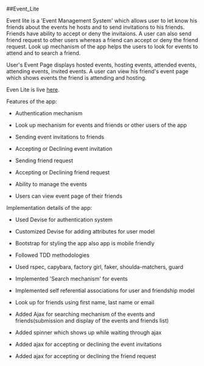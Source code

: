 ##Event_Lite  

Event lite is a 'Event Management System' which allows user to let know his friends about the events he hosts and to send invitations to his friends. Friends have ability to accept or deny the invitaions. A user can also send friend request to other users whereas a friend can accept or deny the friend request. Look up mechanism of the app helps the users to look for events to attend and to search a friend. 

User's Event Page displays hosted events, hosting events, attended events, attending events, invited events. A user can view his friend's event page which shows events the friend is attending and hosting.

Even Lite is live [here](https://event-lite.herokuapp.com/).

Features of the app:

* Authentication mechanism

* Look up mechanism for events and friends or other users of the app

* Sending event invitations to friends

* Accepting or Declining event invitation

* Sending friend request

* Accepting or Declining friend request

* Ability to manage the events

* Users can view event page of their friends

Implementation details of the app:

* Used Devise for authentication system

* Customized Devise for adding attributes for user model

* Bootstrap for styling the app also app is mobile friendly

* Followed TDD methodologies

* Used rspec, capybara, factory girl, faker, shoulda-matchers, guard

* Implemented 'Search mechanism' for events

* Implemented self referential associations for user and friendship model

* Look up for friends using first name, last name or email

* Added Ajax for searching mechanism of the events and friends(submission and display of the events and friends list)

* Added spinner which shows up while waiting through ajax 

* Added ajax for accepting or declining the event invitations

* Added ajax for accepting or declining the friend request
